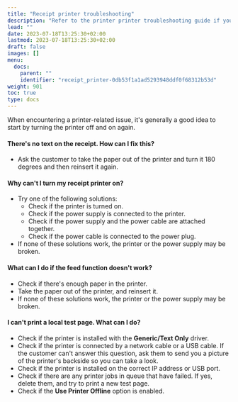 ```yaml
---
title: "Receipt printer troubleshooting"
description: "Refer to the printer printer troubleshooting guide if you encounter related issues."
lead: ""
date: 2023-07-18T13:25:30+02:00
lastmod: 2023-07-18T13:25:30+02:00
draft: false
images: []
menu:
  docs:
    parent: ""
    identifier: "receipt_printer-0db53f1a1ad5293948ddf0f68312b53d"
weight: 901
toc: true
type: docs
---
```


When encountering a printer-related issue, it's generally a good idea to start by turning the printer off and on again.

#### There's no text on the receipt. How can I fix this?

- Ask the customer to take the paper out of the printer and turn it 180 degrees and then reinsert it again.

#### Why can't I turn my receipt printer on?

- Try one of the following solutions:
  - Check if the printer is turned on.
  - Check if the power supply is connected to the printer.
  - Check if the power supply and the power cable are attached together.
  - Check if the power cable is connected to the power plug.
- If none of these solutions work, the printer or the power supply may be broken.

#### What can I do if the feed function doesn't work?

- Check if there's enough paper in the printer.
- Take the paper out of the printer, and reinsert it.
- If none of these solutions work, the printer or the power supply may be broken.

#### I can't print a local test page. What can I do?

- Check if the printer is installed with the **Generic/Text Only** driver.
- Check if the printer is connected by a network cable or a USB cable. If the customer can't answer this question, ask them to send you a picture of the printer's backside so you can take a look.
- Check if the printer is installed on the correct IP address or USB port.
- Check if there are any printer jobs in queue that have failed. If yes, delete them, and try to print a new test page.
- Check if the **Use Printer Offline** option is enabled.
